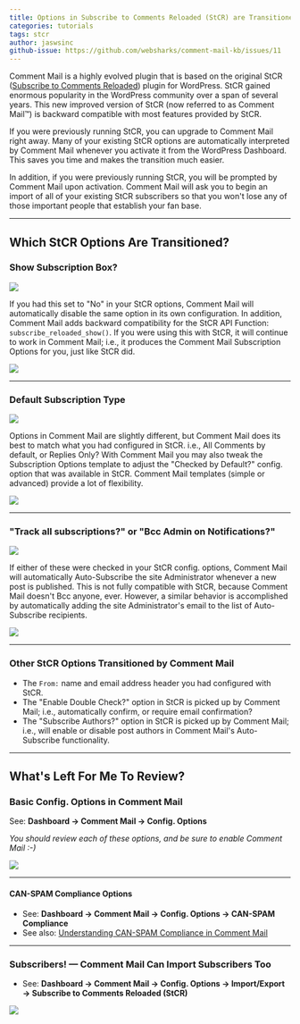 ```yaml
---
title: Options in Subscribe to Comments Reloaded (StCR) are Transitioned into Comment Mail
categories: tutorials
tags: stcr
author: jaswsinc
github-issue: https://github.com/websharks/comment-mail-kb/issues/11
---
```


Comment Mail is a highly evolved plugin that is based on the original StCR ([Subscribe to Comments Reloaded](https://wordpress.org/plugins/subscribe-to-comments-reloaded/)) plugin for WordPress. StCR gained enormous popularity in the WordPress community over a span of several years. This new improved version of StCR (now referred to as Comment Mail™) is backward compatible with most features provided by StCR.

If you were previously running StCR, you can upgrade to Comment Mail right away. Many of your existing StCR options are automatically interpreted by Comment Mail whenever you activate it from the WordPress Dashboard. This saves you time and makes the transition much easier.

In addition, if you were previously running StCR, you will be prompted by Comment Mail upon activation. Comment Mail will ask you to begin an import of all of your existing StCR subscribers so that you won't lose any of those important people that establish your fan base.

---

## Which StCR Options Are Transitioned?

### Show Subscription Box?

![](https://www.filepicker.io/api/file/svus12vKTJOnWj0A0c4k#.png)

If you had this set to "No" in your StCR options, Comment Mail will automatically disable the same option in its own configuration. In addition, Comment Mail adds backward compatibility for the StCR API Function: `subscribe_reloaded_show()`. If you were using this with StCR, it will continue to work in Comment Mail; i.e., it produces the Comment Mail Subscription Options for you, just like StCR did.

![](https://www.filepicker.io/api/file/jH75qr3ROqa24CFGtI22#.png)

---

### Default Subscription Type

![](https://www.filepicker.io/api/file/YDdUGkqAQqaTE5ctYQJg#.png)

Options in Comment Mail are slightly different, but Comment Mail does its best to match what you had configured in StCR. i.e., All Comments by default, or Replies Only? With Comment Mail you may also tweak the Subscription Options template to adjust the "Checked by Default?" config. option that was available in StCR. Comment Mail templates (simple or advanced) provide a lot of flexibility.

![](https://www.filepicker.io/api/file/T5LS5xnsRWmxJuAfxt0E#.png)

---

### "Track all subscriptions?" or "Bcc Admin on Notifications?"

![](https://www.filepicker.io/api/file/oZ0rGMKYRyK5vUUA50Et#.png)

If either of these were checked in your StCR config. options, Comment Mail will automatically Auto-Subscribe the site Administrator whenever a new post is published. This is not fully compatible with StCR, because Comment Mail doesn't Bcc anyone, ever. However, a similar behavior is accomplished by automatically adding the site Administrator's email to the list of Auto-Subscribe recipients.

![](https://www.filepicker.io/api/file/IXlRyK4GSaWpNAGybc2r#.png)

---

### Other StCR Options Transitioned by Comment Mail

- The `From:` name and email address header you had configured with StCR.
- The "Enable Double Check?" option in StCR is picked up by Comment Mail; i.e., automatically confirm, or require email confirmation?
- The "Subscribe Authors?" option in StCR is picked up by Comment Mail; i.e., will enable or disable post authors in Comment Mail's Auto-Subscribe functionality.

---

## What's Left For Me To Review?

### Basic Config. Options in Comment Mail

See: **Dashboard → Comment Mail → Config. Options**

_You should review each of these options, and be sure to enable Comment Mail :-)_

![](https://www.filepicker.io/api/file/6PsVJVXLTpSmNNT5iK0f#.png)

---

#### CAN-SPAM Compliance Options

- See: **Dashboard → Comment Mail → Config. Options → CAN-SPAM Compliance**
- See also: [Understanding CAN-SPAM Compliance in Comment Mail](http://comment-mail.com/kb-article/can-spam-compliance/)

---

### Subscribers! — Comment Mail Can Import Subscribers Too

- See: **Dashboard → Comment Mail → Config. Options → Import/Export → Subscribe to Comments Reloaded (StCR)**

![](https://www.filepicker.io/api/file/XVbcGkGHTBWXX0djoxYf#.png)
